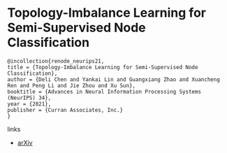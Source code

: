 # Topology-Imbalance Learning for Semi-Supervised Node Classification

```
@incollection{renode_neurips21,
title = {Topology-Imbalance Learning for Semi-Supervised Node Classification},
author = {Deli Chen and Yankai Lin and Guangxiang Zhao and Xuancheng Ren and Peng Li and Jie Zhou and Xu Sun},
booktitle = {Advances in Neural Information Processing Systems (NeurIPS) 34},
year = {2021},
publisher = {Curran Associates, Inc.}
}
```

links
- [arXiv](https://arxiv.org/abs/2110.04099)

